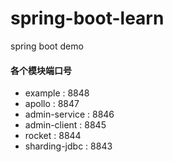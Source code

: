# spring-boot-learn
spring boot demo

#### 各个模块端口号
- example : 8848
- apollo : 8847
- admin-service : 8846
- admin-client : 8845
- rocket : 8844
- sharding-jdbc : 8843